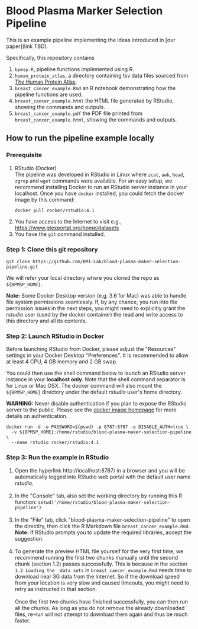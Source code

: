 # Blood Plasma Marker Selection Pipeline
This is an example pipeline implementing the ideas introduced in [our paper](link TBD).

Specifically, this repository contains
1. `bpmsp.R`, pipeline functions implemented using R.
2. `human_protein_atlas`, a directory containing tsv data files sourced from 
[The Human Protein Atlas](https://www.proteinatlas.org/).
3. `breast_cancer_example.Rmd` an R notebook demonstrating how the pipeline functions are used.
4. `breast_cancer_example.html` the HTML file generated by RStudio, showing the commands and outputs.
5. `breast_cancer_example.pdf` the PDF file printed from `breast_cancer_example.html`, showing the 
   commands and outputs.

## How to run the pipeline example locally
### Prerequisite
1. RStudio (Docker)<br>
The pipeline was developed in RStudio in Linux where `zcat`, `awk`, `head`, `zgrep` and `wget`
commands were available. For an easy setup, we recommend installing Docker to run 
an RStudio server instance in your localhost. Once you have `docker` installed, you could fetch the 
docker image by this command: 
    ```shell
    docker pull rocker/rstudio:4.1
    ```
2. You have access to the Internet to visit e.g., https://www.gtexportal.org/home/datasets 
3. You have the `git` command installed.

### Step 1: Clone this git repository
```shell
git clone https://github.com/BMI-Lab/blood-plasma-maker-selection-pipeline.git
```
We will refer your local directory where you cloned the repo as `${BPMSP_HOME}`.

**Note:** Some Docker Desktop version (e.g. 3.6 for Mac) was able to handle file system permissions seamlessly.
If, by any chance, you run into file permission issues in the next steps, you might need to 
explicitly grant the _rstudio_ user (used by the docker container) the read and write access to this directory and 
all its contents.

### Step 2: Launch RStudio in Docker
Before launching RStudio from Docker, please adjust the "Resources" settings in your Docker Desktop
"Preferences". It is recommended to allow at least 4 CPU, 4 GB memory and 2 GB swap.

You could then use the shell command below to launch an RStudio server instance in your **localhost only**. 
Note that the shell command separator is for Linux or Mac OSX. 
The docker command will also mount the `${BPMSP_HOME}` directory under the default _rstudio_ user's home directory.

**WARNING:** Never disable authentication if you plan to expose the RStudio server to the public. Please see the 
[docker image homepage](https://hub.docker.com/r/rocker/rstudio) for more details on authentication.

```shell
docker run -d -e PASSWORD=${pswd} -p 8787:8787 -e DISABLE_AUTH=true \
  -v ${BPMSP_HOME}:/home/rstudio/blood-plasma-maker-selection-pipeline \
  --name rstudio rocker/rstudio:4.1
```

### Step 3: Run the example in RStudio
1. Open the hyperlink http://localhost:8787/ in a browser and you will be automatically logged into RStudio web 
   portal with the default user name _rstudio_. <br><br>
2. In the "Console" tab, also set the working directory by running this R function:
`setwd('/home/rstudio/blood-plasma-maker-selection-pipeline')`
<br><br>
3. In the "File" tab, click "blood-plasma-maker-selection-pipeline" to open the directlry, then click 
   the R Markdown file `breast_cancer_example.Rmd`. <br>
   **Note:** If RStudio prompts you to update the required libraries, accept the suggestion. <br><br>
4. To generate the preview HTML file yourself for the very first time, we recommend running the first two chunks 
   manually until the second chunk (section 1.2) passes successfully. This is because in the section `1.2 Loading the 
   data sets` in `breast_cancer_example.Rmd` needs time to download near 3G data from the Internet. So if the download 
   speed from your location is very slow and caused timeouts, you might need to retry as instructed in that section. 
   <br><br>
   Once the first two chunks have finished successfully, you can then run all the chunks. As long as you do not 
   remove the already downloaded files, re-run will not attempt to download them again and thus be much faster. 
